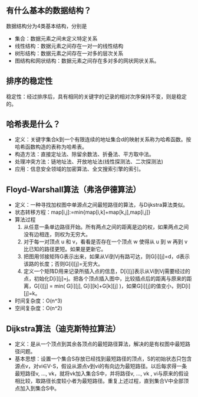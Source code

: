 ## 有什么基本的数据结构？
数据结构分为4类基本结构，分别是
- 集合：数据元素之间未定义特定关系
- 线性结构：数据元素之间存在一对一的线性结构
- 树形结构：数据元素之间存在一对多的层次关系
- 图结构和网状结构：数据元素之间存在多对多的网状网状关系。

## 排序的稳定性
稳定性：经过排序后，具有相同的关键字的记录的相对次序保持不变，则是稳定的。

## 哈希表是什么？
- 定义：关键字集合k到一个有限连续的地址集合d的映射关系称为哈希函数。按哈希函数构造的表称为哈希表。
- 构造方法：直接定址法、除留余数法、折叠法、平方取中法。
- 处理冲突方法：链地址法、开放地址法(线性探测法、二次探测法)
- 应用：信息安全领域的加密算法、全文搜索引擎的索引。


## Floyd-Warshall算法（弗洛伊德算法）
- 定义：一种寻找加权图中单源点之间最短路径的算法，与Dijkstra算法类似。
- 状态转移方程：map[i,j]:=min{map[i,k]+map[k,j],map[i,j]}
- 算法过程
  1. 从任意一条单边路径开始。所有两点之间的距离是边的权，如果两点之间没有边相连，则权为无穷大。
  2. 对于每一对顶点 u 和 v，看看是否存在一个顶点 w 使得从 u 到 w 再到 v 比已知的路径更短。如果是更新它。
    1. 把图用邻接矩阵G表示出来，如果从Vi到Vj有路可达，则G[i][j]=d，d表示该路的长度；否则G[i][j]=无穷大。
    2. 定义一个矩阵D用来记录所插入点的信息，D[i][j]表示从Vi到Vj需要经过的点，初始化D[i][j]=j。把各个顶点插入图中，比较插点后的距离与原来的距离，G[i][j] = min( G[i][j], G[i][k]+G[k][j] )，如果G[i][j]的值变小，则D[i][j]=k。
- 时间复杂度：O(n^3)
- 空间复杂度：O(n^2)

## Dijkstra算法（迪克斯特拉算法）
- 定义：是从一个顶点到其余各顶点的最短路径算法，解决的是有权图中最短路径问题。
- 基本思想：设置一个集合S存放已经找到最短路径的顶点，S的初始状态只包含源点v，对vi∈V-S，假设从源点v到vi的有向边为最短路径。以后每求得一条最短路径v, …, vk，就将vk加入集合S中，并将路径v, …, vk , vi与原来的假设相比较，取路径长度较小者为最短路径。重复上述过程，直到集合V中全部顶点加入到集合S中。

